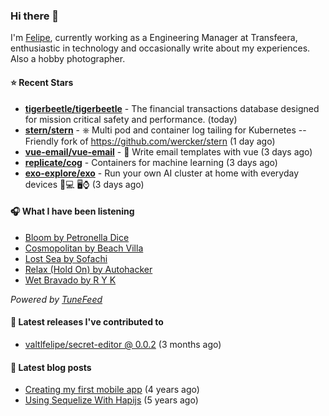 ### Hi there 👋

I'm [Felipe](https://felipevm.com), currently working as a Engineering Manager at Transfeera, enthusiastic in technology and occasionally write about my experiences. Also a hobby photographer.

#### ⭐ Recent Stars
- **[tigerbeetle/tigerbeetle](https://github.com/tigerbeetle/tigerbeetle)** - The financial transactions database designed for mission critical safety and performance. (today)
- **[stern/stern](https://github.com/stern/stern)** - ⎈ Multi pod and container log tailing for Kubernetes -- Friendly fork of https://github.com/wercker/stern (1 day ago)
- **[vue-email/vue-email](https://github.com/vue-email/vue-email)** - 💌 Write email templates with vue (3 days ago)
- **[replicate/cog](https://github.com/replicate/cog)** - Containers for machine learning (3 days ago)
- **[exo-explore/exo](https://github.com/exo-explore/exo)** - Run your own AI cluster at home with everyday devices 📱💻 🖥️⌚ (3 days ago)

#### 🎧 What I have been listening
- [Bloom by Petronella Dice](https://open.spotify.com/track/6pEOQbxwG0PdJQm13y8cBj)
- [Cosmopolitan by Beach Villa](https://open.spotify.com/track/5tIBc0L66MVZ1tNUApYV8f)
- [Lost Sea by Sofachi](https://open.spotify.com/track/2COhLvLh0Szltn8nXySR5D)
- [Relax (Hold On) by Autohacker](https://open.spotify.com/track/7j0xfPR1K5e0OYsLpXP8wD)
- [Wet Bravado by R Y K](https://open.spotify.com/track/0ENdomkBjCzYQbHP0ITm6L)

_Powered by [TuneFeed](https://tunefeed.app?ref=valtlfelipe-gh-profile)_ 

#### 🚀 Latest releases I've contributed to


- [valtlfelipe/secret-editor @ 0.0.2](https://github.com/valtlfelipe/secret-editor/releases/tag/0.0.2) (3 months ago)

#### 📄 Latest blog posts
- [Creating my first mobile app](https://felipevm.com/posts/creating-my-first-mobile-app/) (4 years ago)
- [Using Sequelize With Hapijs](https://felipevm.com/posts/using-sequelize-with-hapijs/) (5 years ago)
